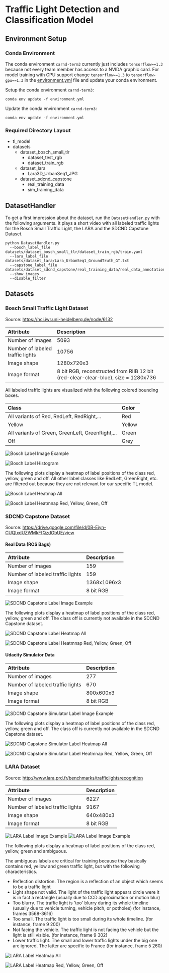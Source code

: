 # Traffic Light Detection and Classification Model

[//]: # (Image References)
[image_bosch_labeled_image]: ./images/bosch_labeled_image_0.png
[image_bosch_label_hist]: ./images/bosch_label_histogram.png
[image_bosch_label_heatmap_all]: ./images/bosch_label_heatmap_all.png
[image_bosch_label_heatmap_rygo]: ./images/bosch_label_heatmap_red_yellow_green_off.png

[image_lara_labeled_image_0]: ./images/lara_labeled_image_0.jpg
[image_lara_labeled_image_1]: ./images/lara_labeled_image_1.jpg
[image_lara_label_hist]: ./images/lara_label_histogram.png
[image_lara_label_heatmap_all]: ./images/lara_label_heatmap_all.png
[image_lara_label_heatmap_rygo]: ./images/lara_label_heatmap_red_yellow_green_off.png

[image_capstone_labeled_image]: ./images/capstone_labeled_image_0.jpg
[image_capstone_label_hist]: ./images/capstone_label_histogram.png
[image_capstone_label_heatmap_all]: ./images/capstone_label_heatmap_all.png
[image_capstone_label_heatmap_rygo]: ./images/capstone_label_heatmap_red_yellow_green_off.png

[image_capstone_sim_labeled_image]: ./images/capstone_sim_labeled_image_0.jpg
[image_capstone_sim_label_hist]: ./images/capstone_sim_label_histogram.png
[image_capstone_sim_label_heatmap_all]: ./images/capstone_sim_label_heatmap_all.png
[image_capstone_sim_label_heatmap_rygo]: ./images/capstone_sim_label_heatmap_red_yellow_green_off.png

## Environment Setup

### Conda Environment
The conda environment `carnd-term3` currently just includes `tensorflow==1.3` because not every team member has access to a NVIDA graphic card. For model training with GPU support change `tensorflow==1.3` to `tensorflow-gpu==1.3` in the [environment.yml](environment.yml) file and update your conda environment.

Setup the conda environment `carnd-term3`:
```
conda env update -f environment.yml
```

Update the conda environment `carnd-term3`:
```
conda env update -f environment.yml
```

### Required Directory Layout

- tl_model
 - datasets
    - dataset_bosch_small_tlr
      - dataset_test_rgb
      - dataset_train_rgb
    - dataset_lara
      - Lara3D_UrbanSeq1_JPG
    - dataset_sdcnd_capstone
      - real_training_data
      - sim_training_data

## DatasetHandler
To get a first impression about the dataset, run the `DatasetHandler.py` with the following arguments. It plays a short video with all labeled traffic lights for the Bosch Small Traffic Light, the LARA and the SDCND Capstone Dataset.

```
python DatasetHandler.py
  --bosch_label_file datasets/dataset_bosch_small_tlr/dataset_train_rgb/train.yaml
  --lara_label_file datasets/dataset_lara/Lara_UrbanSeq1_GroundTruth_GT.txt
  --capstone_label_file datasets/dataset_sdcnd_capstone/real_training_data/real_data_annotations.yaml
  --show_images
  --disable_filter
```

## Datasets

### Bosch Small Traffic Light Dataset

Source: https://hci.iwr.uni-heidelberg.de/node/6132

| Attribute                        | Description                                                                       |
|:---------------------------------|:----------------------------------------------------------------------------------|
| Number of images                 | 5093                                                                              |
| Number of labeled traffic lights | 10756                                                                             |
| Image shape                      | 1280x720x3                                                                        |
| Image format                     | 8 bit RGB, reconstructed from RIIB 12 bit (red-clear-clear-blue), size = 1280x736 |

All labeled traffic lights are visualized with the following colored bounding boxes.

| Class                                            | Color  |
|:-------------------------------------------------|:-------|
| All variants of Red, RedLeft, RedRight,...       | Red    |
| Yellow                                           | Yellow |
| All variants of Green, GreenLeft, GreenRight,... | Green  |
| Off                                              | Grey   |

![Bosch Label Image Example][image_bosch_labeled_image]

![Bosch Label Histogram][image_bosch_label_hist]

The following plots display a heatmap of label positions of the class red, yellow, green and off. All other label classes like RedLeft, GreenRight, etc. are filtered out because they are not relevant for our specific TL model.

![Bosch Label Heatmap All][image_bosch_label_heatmap_all]

![Bosch Label Heatmnap Red, Yellow, Green, Off][image_bosch_label_heatmap_rygo]

### SDCND Capstone Dataset

Source: https://drive.google.com/file/d/0B-Eiyn-CUQtxdUZWMkFfQzdObUE/view

#### Real Data (ROS Bags)

| Attribute                        | Description |
|:---------------------------------|:------------|
| Number of images                 | 159         |
| Number of labeled traffic lights | 159         |
| Image shape                      | 1368x1096x3 |
| Image format                     | 8 bit RGB   |

![SDCND Capstone Label Image Example][image_capstone_labeled_image]

The following plots display a heatmap of label positions of the class red, yellow, green and off. The class off is currently not available in the SDCND Capstone dataset.

![SDCND Capstone Label Heatmap All][image_capstone_label_heatmap_all]

![SDCND Capstone Label Heatmnap Red, Yellow, Green, Off][image_capstone_label_heatmap_rygo]

#### Udacity Simulator Data

| Attribute                        | Description |
|:---------------------------------|:------------|
| Number of images                 | 277         |
| Number of labeled traffic lights | 670         |
| Image shape                      | 800x600x3   |
| Image format                     | 8 bit RGB   |

![SDCND Capstone Simulator Label Image Example][image_capstone_sim_labeled_image]

The following plots display a heatmap of label positions of the class red, yellow, green and off. The class off is currently not available in the SDCND Capstone dataset.

![SDCND Capstone Simulator Label Heatmap All][image_capstone_sim_label_heatmap_all]

![SDCND Capstone Simulator Label Heatmnap Red, Yellow, Green, Off][image_capstone_sim_label_heatmap_rygo]

### LARA Dataset

Source: http://www.lara.prd.fr/benchmarks/trafficlightsrecognition

| Attribute                        | Description |
|:---------------------------------|:------------|
| Number of images                 | 6227        |
| Number of labeled traffic lights | 9167        |
| Image shape                      | 640x480x3   |
| Image format                     | 8 bit RGB   |

![LARA Label Image Example][image_lara_labeled_image_0]
![LARA Label Image Example][image_lara_labeled_image_1]

The following plots display a heatmap of label positions of the class red, yellow, green and ambiguous.

The ambiguous labels are critical for training because they basically contains red, yellow and green traffic light, but with the following characteristics.

- Reflection distortion. The region is a reflection of an object which seems to be a traffic light
- Light shape not valid. The light of the traffic light appears circle were it is in fact a rectangle (usually due to CCD approximation or motion blur)
- Too blurry. The traffic light is 'too' blurry during its whole timeline (usually due to vehicle turning, vehicle pitch, or potholes) (for instance, frames 3568-3616)
- Too small. The traffic light is too small during its whole timeline. (for instance, frame 9 200)
- Not facing the vehicle. The traffic light is not facing the vehicle but the light is still visible. (for instance, frame 9 302)
- Lower traffic light. The small and lower traffic lights under the big one are ignored. The latter are specific to France (for instance, frame 5 260)

![LARA Label Heatmap All][image_lara_label_heatmap_all]

![LARA Label Heatmap Red, Yellow, Green, Off][image_lara_label_heatmap_rygo]
